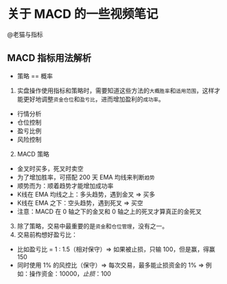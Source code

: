 # 关于 MACD 的一些视频笔记

@老猫与指标

## MACD 指标用法解析

- 策略 == 概率

1. 实盘操作使用指标和策略时，需要知道这些方法的`大概胜率`和`适用范围`，这样才能更好地调整`资金仓位`和`盈亏比`，进而增加盈利的`成功率`。
  - 行情分析
  - 仓位控制
  - 盈亏比例
  - 风险控制
2. MACD 策略
  - 金叉时买多，死叉时卖空
  - 为了增加胜率，可搭配 200 天 EMA 均线来判断`趋势`
  - 顺势而为：顺着趋势才能增加成功率
  - K线在 EMA 均线之上：多头趋势，遇到金叉 => 买多
  - K线在 EMA 之下：空头趋势，遇到死叉 => 买空
  - 注意：MACD 在 0 轴之下的金叉和 0 轴之上的死叉才算真正的金死叉
3. 除了策略，交易中最重要的是`资金`和`仓位管理`，没有之一。
4. 交易前构想好盈亏比：
  - 比如盈亏比 = 1 : 1.5（相对保守）=> 如果被止损，只输 100，但是赢，得赢 150
  - 同时使用 1% 的风控比（保守）=> 每次交易，最多能止损资金的 1% => 例如：操作资金：$10000，止损：$100
